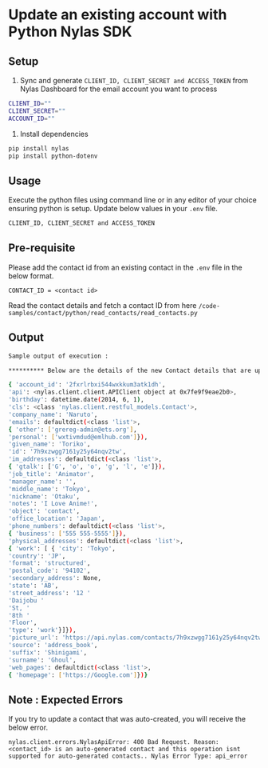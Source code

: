 # Update an existing account with Python Nylas SDK

  
  

## Setup

  
  

1) Sync and generate `CLIENT_ID, CLIENT_SECRET and ACCESS_TOKEN` from Nylas Dashboard for the email account you want to process

  

```bash
CLIENT_ID=""
CLIENT_SECRET=""
ACCOUNT_ID=""
```


1) Install dependencies

  

```bash
pip install nylas
pip install python-dotenv
```


## Usage

Execute the python files using command line or in any editor of your choice ensuring python is setup. Update below values in your `.env` file. 

```bash
CLIENT_ID, CLIENT_SECRET and ACCESS_TOKEN 
```
## Pre-requisite 

Please add the contact id from an existing contact in the `.env` file in the below format.
```
CONTACT_ID = <contact id>
```
Read the contact details and fetch a contact ID from here `/code-samples/contact/python/read_contacts/read_contacts.py`  

## Output


```bash
Sample output of execution :

********** Below are the details of the new Contact details that are updated **********

{ 'account_id': '2fxrlrbxi544wxkkum3atk1dh',
'api': <nylas.client.client.APIClient object at 0x7fe9f9eae2b0>,
'birthday': datetime.date(2014, 6, 1),
'cls': <class 'nylas.client.restful_models.Contact'>,
'company_name': 'Naruto',
'emails': defaultdict(<class 'list'>,
{ 'other': ['grereg-admin@ets.org'],
'personal': ['wxtivmdud@emlhub.com']}),
'given_name': 'Toriko',
'id': '7h9xzwgg7161y25y64nqv2tw',
'im_addresses': defaultdict(<class 'list'>,
{ 'gtalk': ['G', 'o', 'o', 'g', 'l', 'e']}),
'job_title': 'Animator',
'manager_name': '',
'middle_name': 'Tokyo',
'nickname': 'Otaku',
'notes': 'I Love Anime!',
'object': 'contact',
'office_location': 'Japan',
'phone_numbers': defaultdict(<class 'list'>,
{ 'business': ['555 555-5555']}),
'physical_addresses': defaultdict(<class 'list'>,
{ 'work': [ { 'city': 'Tokyo',
'country': 'JP',
'format': 'structured',
'postal_code': '94102',
'secondary_address': None,
'state': 'AB',
'street_address': '12 '
'Daijobu '
'St, '
'8th '
'Floor',
'type': 'work'}]}),
'picture_url': 'https://api.nylas.com/contacts/7h9xzwgg7161y25y64nqv2tw/picture',
'source': 'address_book',
'suffix': 'Shinigami',
'surname': 'Ghoul',
'web_pages': defaultdict(<class 'list'>,
{ 'homepage': ['https://Google.com']})}
```

## Note : Expected Errors

If you try to update a contact that was auto-created, you will receive the below error.
```
nylas.client.errors.NylasApiError: 400 Bad Request. Reason: <contact_id> is an auto-generated contact and this operation isnt supported for auto-generated contacts.. Nylas Error Type: api_error
```
